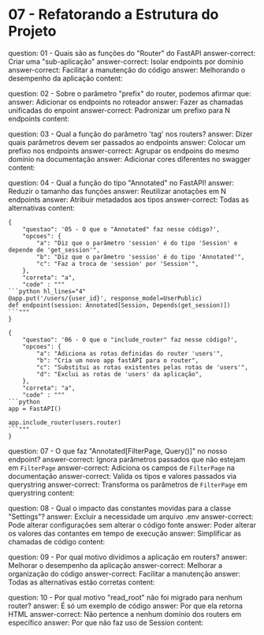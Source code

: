 # 07 - Refatorando a Estrutura do Projeto

<?quiz?>
question: 01 - Quais são as funções do "Router" do FastAPI
answer-correct: Criar uma "sub-aplicação"
answer-correct: Isolar endpoints por domínio
answer-correct: Facilitar a manutenção do código
answer: Melhorando o desempenho da aplicação
content:
<?/quiz?>

<?quiz?>
question: 02 - Sobre o parâmetro "prefix" do router, podemos afirmar que:
answer: Adicionar os endpoints no roteador
answer: Fazer as chamadas unificadas do enpoint 
answer-correct: Padronizar um prefixo para N endpoints
content:
<?/quiz?>

<?quiz?>
question: 03 - Qual a função do parâmetro 'tag' nos routers?
answer: Dizer quais parâmetros devem ser passados ao endpoints
answer: Colocar um prefixo nos endpoints
answer-correct: Agrupar os endpoins do mesmo domínio na documentação
answer: Adicionar cores diferentes no swagger
content:
<?/quiz?>

<?quiz?>
question: 04 - Qual a função do tipo "Annotated" no FastAPI!
answer: Reduzir o tamanho das funções
answer: Reutilizar anotações em N endpoints
answer: Atribuir metadados aos tipos
answer-correct: Todas as alternativas
content:
<?/quiz?>

```quiz
{
    "questao": '05 - O que o "Annotated" faz nesse código?',
	"opcoes": {
		"a": "Diz que o parâmetro 'session' é do tipo 'Session' e depende de 'get_session'",
		"b": "Diz que o parâmetro 'session' é do tipo 'Annotated'",
		"c": "Faz a troca de 'session' por 'Session'",
	},
	"correta": "a",
	"code" : """
```python hl_lines="4"
@app.put('/users/{user_id}', response_model=UserPublic)
def endpoint(session: Annotated[Session, Depends(get_session)])
```"""
}
```

```quiz
{
    "questao": '06 - O que o "include_router" faz nesse código?',
	"opcoes": {
		"a": "Adiciona as rotas definidas do router 'users'",
		"b": "Cria um novo app fastAPI para o router",
		"c": "Substitui as rotas existentes pelas rotas de 'users'",
		"d": "Exclui as rotas de 'users' da aplicação",
	},
	"correta": "a",
	"code" : """
```python
app = FastAPI()

app.include_router(users.router)
```"""
}
```

<?quiz?>
question: 07 - O que faz "Annotated[FilterPage, Query()]" no nosso endpoint?
answer-correct: Ignora parâmetros passados que não estejam em `FilterPage`
answer-correct: Adiciona os campos de `FilterPage` na documentação
answer-correct: Valida os tipos e valores passados via querystring
answer-correct: Transforma os parâmetros de `FilterPage` em querystring
content:
<?/quiz?>

<?quiz?>
question: 08 - Qual o impacto das constantes movidas para a classe "Settings"?
answer: Excluir a necessidade um arquivo .env
answer-correct: Pode alterar configurações sem alterar o código fonte
answer: Poder alterar os valores das contantes em tempo de execução
answer: Simplificar as chamadas de código
content:
<?/quiz?>

<?quiz?>
question: 09 - Por qual motivo dividimos a aplicação em routers?
answer: Melhorar o desempenho da aplicação
answer-correct: Melhorar a organização do código
answer-correct: Facilitar a manutenção
answer: Todas as alternativas estão corretas
content:
<?/quiz?>

<?quiz?>
question: 10 - Por qual motivo "read_root" não foi migrado para nenhum router?
answer: É só um exemplo de código
answer: Por que ela retorna HTML
answer-correct: Não pertence a nenhum domínio dos routers em específico
answer: Por que não faz uso de Session
content:
<?/quiz?>
